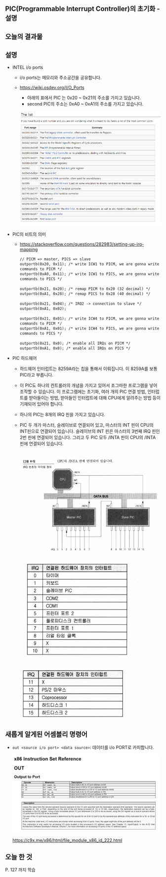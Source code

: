 ## PIC(Programmable Interrupt Controller)의 초기화 - 설명



## 오늘의 결과물



## 설명

- INTEL i/o ports

  - i/o ports는 메모리와 주소공간을 공유합니다.

  - https://wiki.osdev.org/I/O_Ports

    - 아래의 표에서 PIC 는 0x20 ~ 0x21의 주소를 가지고 있습니다.
    - second PIC의 주소는 0xA0 ~ 0xA1의 주소를 가지고 있습니다.

    ![image-20210603212030667](img/08/image-20210603212030667.png)

- PIC의 비트의 의미

  - https://stackoverflow.com/questions/282983/setting-up-irq-mapping

    ```
    // PICM => master, PICS => slave
    outportb(0x20, 0x11); /* write ICW1 to PICM, we are gonna write commands to PICM */
    outportb(0xA0, 0x11); /* write ICW1 to PICS, we are gonna write commands to PICS */
    
    outportb(0x21, 0x20); /* remap PICM to 0x20 (32 decimal) */
    outportb(0xA1, 0x28); /* remap PICS to 0x28 (40 decimal) */
    
    outportb(0x21, 0x04); /* IRQ2 -> connection to slave */ 
    outportb(0xA1, 0x02);
    
    outportb(0x21, 0x01); /* write ICW4 to PICM, we are gonna write commands to PICM */
    outportb(0xA1, 0x01); /* write ICW4 to PICS, we are gonna write commands to PICS */
    
    outportb(0x21, 0x0); /* enable all IRQs on PICM */
    outportb(0xA1, 0x0); /* enable all IRQs on PICS */
    ```

- PIC 하드웨어

  - 하드웨어 인터럽트는 8259A라는 칩을 통해서 이뤄집니다. 이 8259A를 보통 PIC라고 부릅니다.

  - 이 PIC도 하나의 컨트롤러의 개념을 가지고 있어서 조그마한 프로그램을 넣어 조작할 수 있습니다. 이 프로그램에는 초기화, 여러 개의 PIC 연결 방법, 인터럽트를 받아들이는 방법, 받아들인 인터럽트에 대해 CPU에게 알려주는 방법 등이 기재되어 있어야 합니다.

  - 하나의 PIC는 8개의 IRQ 핀을 가지고 있습니다.

  - PIC 두 개가 마스터, 슬레이브로 연결되어 있고, 마스터의 INT 핀이 CPU의 INT핀으로 연결되어 있습니다. 슬레이브의 INT 핀은 마스터의 3번째 IRQ 핀인 2번 핀에 연결되어 있습니다. 그리고 두 PIC 모두 /INTA 핀이 CPU의 /INTA 핀에 연결되어 있습니다.

    ![image-20210604231521556](img/08/image-20210604231521556.png)

    ![image-20210604231550570](img/08/image-20210604231550570.png)

    ![image-20210604231557763](img/08/image-20210604231557763.png)



## 새롭게 알게된 어셈블리 명령어

- `out <source i/o port> <data source>`: 데이터를 i/o PORT로 카피합니다.

  ![image-20210603211805869](img/08/image-20210603211805869.png)

  https://c9x.me/x86/html/file_module_x86_id_222.html





## 오늘 한 것

P. 127 까지 학습